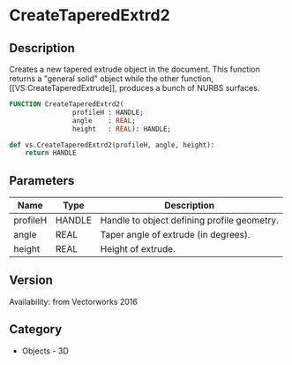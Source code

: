 # CreateTaperedExtrd2

## Description
Creates a new tapered extrude object in the document. This function returns a "general solid" object while the other function, [[VS:CreateTaperedExtrude]], produces a bunch of NURBS surfaces.

```pascal
FUNCTION CreateTaperedExtrd2(
				profileH : HANDLE;
				angle    : REAL;
				height   : REAL): HANDLE;
```

```python
def vs.CreateTaperedExtrd2(profileH, angle, height):
    return HANDLE
```

## Parameters
|Name|Type|Description|
|---|---|---|
|profileH|HANDLE|Handle to object defining profile geometry.|
|angle|REAL|Taper angle of extrude (in degrees).|
|height|REAL|Height of extrude.|

## Version
Availability: from Vectorworks 2016

## Category
* Objects - 3D


